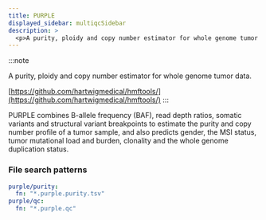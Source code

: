 ```yaml
---
title: PURPLE
displayed_sidebar: multiqcSidebar
description: >
  <p>A purity, ploidy and copy number estimator for whole genome tumor data.</p>
---
```


<!--
~~~~~ DO NOT EDIT ~~~~~
This file is autogenerated from the MultiQC module python docstring.
Do not edit the markdown, it will be overwritten.

File path for the source of this content: multiqc/modules/purple/purple.py
~~~~~~~~~~~~~~~~~~~~~~~
-->

:::note

<p>A purity, ploidy and copy number estimator for whole genome tumor data.</p>

[https://github.com/hartwigmedical/hmftools/](https://github.com/hartwigmedical/hmftools/)
:::

PURPLE combines B-allele frequency (BAF), read depth ratios, somatic variants and
structural variant breakpoints to estimate the purity and copy number profile
of a tumor sample, and also predicts gender, the MSI status, tumor mutational
load and burden, clonality and the whole genome duplication status.

### File search patterns

```yaml
purple/purity:
  fn: "*.purple.purity.tsv"
purple/qc:
  fn: "*.purple.qc"
```
